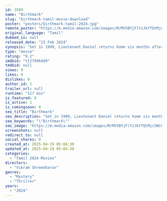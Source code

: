 ```yaml
---
id: 3589
name: "Birthmark"
slug: "birthmark-tamil-movie-download"
poster: "posters/birthmark-tamil-2024.jpg"
remote_poster: "https://m.media-amazon.com/images/M/MV5BYjFlYzJkYTQtMjc5NC00NDU4LTk4ZjYtNDFiNDgzODI5YTU3XkEyXkFqcGdeQXVyMTU0ODI1NTA2._V1_SX300.jpg"
original_language: "Tamil"
dubbed_in: null
released_date: "23 Feb 2024"
synopsis: "Set in 1999, Lieutenant Daniel returns home six months after being abducted in a war zone and finds that his six month old pregnant wife, Jennifer suffers from health complications."
type: "movie"
rating: "9.2"
imdbid: "tt27996409"
tmdbid: null
views: 0
likes: 0
dislikes: 0
author_id: 1
trailer_url: null
runtime: "117 min"
is_featured: 0
is_active: 1
is_comingsoon: 0
seo_title: "Birthmark"
seo_description: "Set in 1999, Lieutenant Daniel returns home six months after being abducted in a war zone and finds that his six month old pregnant wife, Jennifer suffers from health complications."
seo_keywords: "\"Birthmark\""
seo_image: "https://m.media-amazon.com/images/M/MV5BYjFlYzJkYTQtMjc5NC00NDU4LTk4ZjYtNDFiNDgzODI5YTU3XkEyXkFqcGdeQXVyMTU0ODI1NTA2._V1_SX300.jpg"
screenshots: null
redirect_to: null
social_shares: 0
created_at: 2025-04-19 05:04:30
updated_at: 2025-04-19 05:04:30
categories:
  - "Tamil 2024 Movies"
directors:
  - "Vikram Shreedharan"
genres:
  - "Mystery"
  - "Thriller"
years:
  - "2024"
---
```

